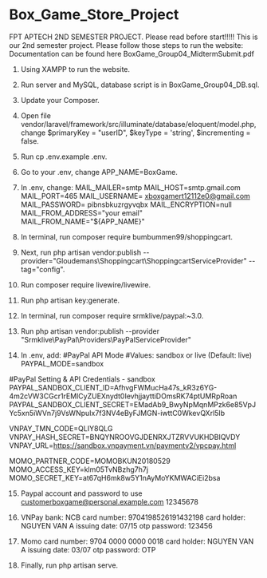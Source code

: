 # Box_Game_Store_Project
FPT APTECH 2ND SEMESTER PROJECT. Please read before start!!!!! This is our 2nd semester project. Please follow those steps to run the website: Documentation can be found here BoxGame_Group04_MidtermSubmit.pdf
1. Using XAMPP to run the website.

2. Run server and MySQL, database script is in BoxGame_Group04_DB.sql.

3. Update your Composer.

4. Open file vendor/laravel/framework/src/illuminate/database/eloquent/model.php, change $primaryKey = "userID", $keyType = 'string', $incrementing = false.

5. Run cp .env.example .env.

6. Go to your .env, change APP_NAME=BoxGame.

7. In .env, change: MAIL_MAILER=smtp MAIL_HOST=smtp.gmail.com MAIL_PORT=465 MAIL_USERNAME= xboxgamert12112e0@gmail.com MAIL_PASSWORD= pibnsbkuzrgyvqbx MAIL_ENCRYPTION=null MAIL_FROM_ADDRESS="your email" MAIL_FROM_NAME="${APP_NAME}"

8. In terminal, run composer require bumbummen99/shoppingcart.

9. Next, run php artisan vendor:publish --provider="Gloudemans\Shoppingcart\ShoppingcartServiceProvider" --tag="config".

10. Run composer require livewire/livewire.

11. Run php artisan key:generate.

12. In terminal, run composer require srmklive/paypal:~3.0.

13. Run php artisan vendor:publish --provider "Srmklive\PayPal\Providers\PayPalServiceProvider"

14. In .env, add: #PayPal API Mode #Values: sandbox or live (Default: live) PAYPAL_MODE=sandbox

#PayPal Setting & API Credentials - sandbox PAYPAL_SANDBOX_CLIENT_ID=AfhvgFWMucHa47s_kR3z6YG-4m2cVW3CGcr1rEMlCyZUEXnydt0IevhjjayttiDOmsRK74ptUMRpRoan PAYPAL_SANDBOX_CLIENT_SECRET=EMadAb9_BwyNpMqnMPzk6e85VpJYc5xn5iWVn7j9VsWNpuIx7f3NV4eByFJMGN-iwttC0WkevQXrl5Ib

VNPAY_TMN_CODE=QLIY8QLG VNPAY_HASH_SECRET=BNQYNROOVGJDENRXJTZRVVUKHDBIQVDY VNPAY_URL=https://sandbox.vnpayment.vn/paymentv2/vpcpay.html

MOMO_PARTNER_CODE=MOMOBKUN20180529 MOMO_ACCESS_KEY=klm05TvNBzhg7h7j MOMO_SECRET_KEY=at67qH6mk8w5Y1nAyMoYKMWACiEi2bsa

15. Paypal account and password to use customerboxgame@personal.example.com 12345678

16. VNPay bank: NCB card number: 9704198526191432198 card holder: NGUYEN VAN A issuing date: 07/15 otp password: 123456

17. Momo card number: 9704 0000 0000 0018 card holder: NGUYEN VAN A issuing date: 03/07 otp password: OTP

18. Finally, run php artisan serve.
